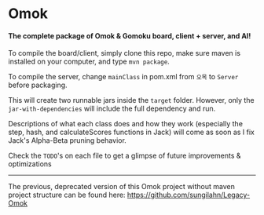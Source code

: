 # Omok
#### The complete package of Omok & Gomoku board, client + server, and AI!

To compile the board/client, simply clone this repo, make sure maven is installed on your computer, and type `mvn package`.

To compile the server, change `mainClass` in pom.xml from `오목` to `Server` before packaging.

This will create two runnable jars inside the `target` folder. However, only the `jar-with-dependencies` will include the full dependency and run.

Descriptions of what each class does and how they work (especially the step, hash, and calculateScores functions in Jack) will come as soon as I fix Jack's Alpha-Beta pruning behavior.

Check the `TODO`'s on each file to get a glimpse of future improvements & optimizations

---
The previous, deprecated version of this Omok project without maven project structure can be found here: https://github.com/sungilahn/Legacy-Omok
